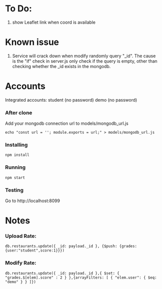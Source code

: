 # To Do:
1. show Leaflet link when coord is available

# Known issue
1. Service will crack down when modify randomly query "_id". The cause is the "if" check in server.js only check if the query is empty, other than checking whether the _id exists in the mongodb.

# Accounts
Integrated accounts: 
student (no password)
demo (no password)

### After clone
Add your mongodb connection url to models/mongodb_url.js

```
echo "const url = ''; module.exports = url;" > models/mongodb_url.js
```

### Installing
```
npm install
```
### Running
```
npm start
```
### Testing
Go to http://localhost:8099

# Notes

### Upload Rate:
```
db.restaurants.update({ _id: payload._id }, {$push: {grades: {user:"student",score:1}}})
```

### Modify Rate:
```
db.restaurants.update({ _id: payload._id },{ $set: { "grades.$[elem].score" : 2 } },{arrayFilters: [ { "elem.user": { $eq: "demo" } } ]})
```